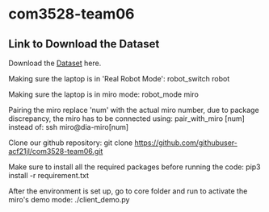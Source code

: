 # com3528-team06

## Link to Download the Dataset
Download the [Dataset](https://drive.google.com/file/d/1-yfLj6kGllW8euEd0NepM4jNen8-IOrg/view?usp=sharing) here.

Making sure the laptop is in 'Real Robot Mode':
robot_switch robot

Making sure the laptop is in miro mode:
robot_mode miro

Pairing the miro replace 'num' with the actual miro number, due to package discrepancy, the miro has to be connected using:
pair_with_miro [num]
instead of:
ssh miro@dia-miro[num]

Clone our github repository:
git clone https://github.com/githubuser-acf21jl/com3528-team06.git

Make sure to install all the required packages before running the code:
pip3 install -r requirement.txt

After the environment is set up, go to core folder and run to activate the miro's demo mode:
./client_demo.py

